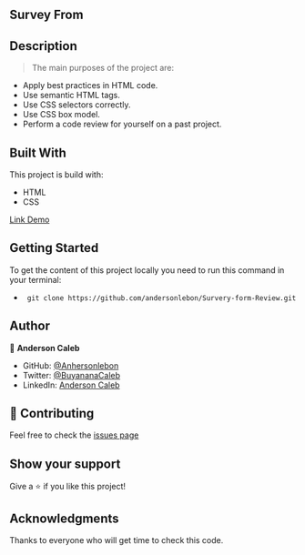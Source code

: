 ## Survey From

## Description

> The main purposes of the project are:

- Apply best practices in HTML code.
- Use semantic HTML tags.
- Use CSS selectors correctly.
- Use CSS box model.
- Perform a code review for yourself on a past project.

## Built With

This project is build with:

- HTML
- CSS

[Link Demo](https://andersonlebon.github.io/Survery-form-Review/)

## Getting Started

To get the content of this project locally you need to run this command in your terminal:

- ` git clone https://github.com/andersonlebon/Survery-form-Review.git`

## Author

👤 **Anderson Caleb**

- GitHub: [@Anhersonlebon](https://github.com/andersonlebon)
- Twitter: [@BuyananaCaleb](https://twitter.com/BuyananaCaleb)
- LinkedIn: [Anderson Caleb](https://www.linkedin.com/in/anderson-caleb-915343209/)

## :handshake: Contributing

Feel free to check the [issues page](https://github.com/andersonlebon/Survery-form-Review/issues)

## Show your support

Give a :star: if you like this project!

## Acknowledgments

Thanks to everyone who will get time to check this code.

